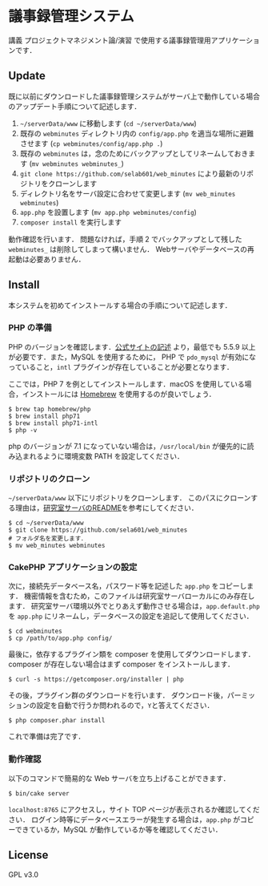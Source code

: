 # 議事録管理システム

講義 プロジェクトマネジメント論/演習 で使用する議事録管理用アプリケーションです．

## Update

既に以前にダウンロードした議事録管理システムがサーバ上で動作している場合のアップデート手順について記述します．

1. `~/serverData/www` に移動します (`cd ~/serverData/www`)
2. 既存の `webminutes` ディレクトリ内の `config/app.php` を適当な場所に避難させます (`cp webminutes/config/app.php .`)
3. 既存の `webminutes` は，念のためにバックアップとしてリネームしておきます (`mv webminutes webminutes_`)
4. `git clone https://github.com/selab601/web_minutes` により最新のリポジトリをクローンします
5. ディレクトリ名をサーバ設定に合わせて変更します (`mv web_minutes webminutes`)
6. `app.php` を設置します (`mv app.php webminutes/config`)
7. `composer install` を実行します

動作確認を行います．
問題なければ，手順 2 でバックアップとして残した `webminutes_` は削除してしまって構いません．
Webサーバやデータベースの再起動は必要ありません．

## Install

本システムを初めてインストールする場合の手順について記述します．

### PHP の準備

PHP のバージョンを確認します．[公式サイトの記述](http://book.cakephp.org/3.0/ja/quickstart.html) より，最低でも 5.5.9 以上が必要です．また，MySQL を使用するために， PHP で `pdo_mysql` が有効になっていること，`intl` プラグインが存在していることが必要となります．

ここでは，PHP 7 を例としてインストールします．macOS を使用している場合，インストールには [Homebrew](http://brew.sh/) を使用するのが良いでしょう．

``` shell
$ brew tap homebrew/php
$ brew install php71
$ brew install php71-intl
$ php -v
```

php のバージョンが 7.1 になっていない場合は，`/usr/local/bin` が優先的に読み込まれるように環境変数 PATH を設定してください．

### リポジトリのクローン

`~/serverData/www` 以下にリポジトリをクローンします．
このパスにクローンする理由は，[研究室サーバのREADME](https://github.com/selab601/serverEnv)を参考にしてください．

``` shell
$ cd ~/serverData/www
$ git clone https://github.com/sela601/web_minutes
# フォルダ名を変更します．
$ mv web_minutes webminutes
```

### CakePHP アプリケーションの設定

次に，接続先データベース名，パスワード等を記述した `app.php` をコピーします．
機密情報を含むため，このファイルは研究室サーバローカルにのみ存在します．
研究室サーバ環境以外でとりあえず動作させる場合は，`app.default.php` を `app.php` にリネームし，データベースの設定を追記して使用してください．

``` shell
$ cd webminutes
$ cp /path/to/app.php config/
```

最後に，依存するプラグイン類を composer を使用してダウンロードします．
composer が存在しない場合はまず composer をインストールします．

``` shell
$ curl -s https://getcomposer.org/installer | php
```

その後，プラグイン群のダウンロードを行います．
ダウンロード後，パーミッションの設定を自動で行うか問われるので，`Y`と答えてください．

``` shell
$ php composer.phar install
```

これで準備は完了です．

### 動作確認

以下のコマンドで簡易的な Web サーバを立ち上げることができます．

``` shell
$ bin/cake server
```

`localhost:8765` にアクセスし，サイト TOP ページが表示されるか確認してください．
ログイン時等にデータベースエラーが発生する場合は，`app.php` がコピーできているか，MySQL が動作しているか等を確認してください．

## License

GPL v3.0
